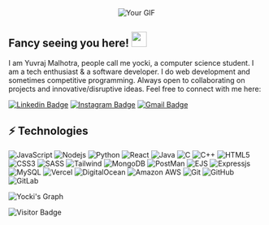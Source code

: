 
<div align="center">
    <img src="https://tenor.com/en-IN/view/snoopy-gif-3089652221730405637.gif" alt="Your GIF">
</div>




## Fancy seeing you here! <img src="https://raw.githubusercontent.com/aemmadi/aemmadi/master/wave.gif" width="30">

I am Yuvraj Malhotra, people call me yocki, a computer science student. I am a tech enthusiast & a software developer. I do web development and sometimes competitive programming. Always open to collaborating on projects and innovative/disruptive ideas. Feel free to connect with me here:

[![Linkedin Badge](https://img.shields.io/badge/-yuvrajmalhotra7-blue?style=flat-square&logo=Linkedin&logoColor=white&link=https://www.linkedin.com/in/yuvrajmalhotra7/)](https://www.linkedin.com/in/yuvrajmalhotra7/)
[![Instagram Badge](https://img.shields.io/badge/-yuvimalhotra0028-purple?style=flat-square&logo=instagram&logoColor=white&link=https://instagram.com/yuvimalhotra0028/)](https://instagram.com/yuvimalhotra0028)
[![Gmail Badge](https://img.shields.io/badge/-yocktherock1990@gmail.com-c14438?style=flat-square&logo=Gmail&logoColor=white&link=mailto:yocktherock1990@gmail.com)](mailto:yocktherock1990@gmail.com)

## ⚡ Technologies

![JavaScript](https://img.shields.io/badge/JavaScript-F7DF1E?style=for-the-badge&logo=javascript&logoColor=black)
![Nodejs](https://img.shields.io/badge/Node.js-43853D?style=for-the-badge&logo=node.js&logoColor=white)
![Python](https://img.shields.io/badge/Python-3776AB?style=for-the-badge&logo=python&logoColor=white)
![React](https://img.shields.io/badge/React-20232A?style=for-the-badge&logo=react&logoColor=61DAFB)
![Java](https://img.shields.io/badge/Java-ED8B00?style=for-the-badge&logo=openjdk&logoColor=white)
![C](https://img.shields.io/badge/C-00599C?style=for-the-badge&logo=c&logoColor=white)
![C++](https://img.shields.io/badge/C%2B%2B-00599C?style=for-the-badge&logo=c%2B%2B&logoColor=white)
![HTML5](https://img.shields.io/badge/HTML5-E34F26?style=for-the-badge&logo=html5&logoColor=white)
![CSS3](https://img.shields.io/badge/CSS3-1572B6?style=for-the-badge&logo=css3&logoColor=white)
![SASS](https://img.shields.io/badge/Sass-CC6699?style=for-the-badge&logo=sass&logoColor=white)
![Tailwind](https://img.shields.io/badge/Tailwind_CSS-38B2AC?style=for-the-badge&logo=tailwind-css&logoColor=white)
![MongoDB](https://img.shields.io/badge/MongoDB-4EA94B?style=for-the-badge&logo=mongodb&logoColor=white)
![PostMan](https://img.shields.io/badge/-postman-ffa96e?style=for-the-badge&logo=postman)
![EJS](https://img.shields.io/badge/-ejs-8F3D3D?style=for-the-badge&logo=ejs&logoColor=white)
![Expressjs](https://img.shields.io/badge/express-404D59?style=for-the-badge&logo=express)
![MySQL](https://img.shields.io/badge/MySQL-005C84?style=for-the-badge&logo=mysql&logoColor=white)
![Vercel](https://img.shields.io/badge/Vercel-000000?style=for-the-badge&logo=vercel&logoColor=white)
![DigitalOcean](https://img.shields.io/badge/Digital_Ocean-0080FF?style=for-the-badge&logo=DigitalOcean&logoColor=white)
![Amazon AWS](https://img.shields.io/badge/Amazon_AWS-232F3E?style=for-the-badge&logo=amazon-aws&logoColor=white)
![Git](https://img.shields.io/badge/GIT-E44C30?style=for-the-badge&logo=git&logoColor=white)
![GitHub](https://img.shields.io/badge/GitHub-100000?style=for-the-badge&logo=github&logoColor=white)
![GitLab](https://img.shields.io/badge/GitLab-330F63?style=for-the-badge&logo=gitlab&logoColor=white)

![Yocki's Graph](https://github-readme-activity-graph.vercel.app/graph?username=yocki8&bg_color=2B2B28&color=BDD4BC&line=26A6416F&point=0f0&area=false&hide_border=false)

![Visitor Badge](https://api.visitorbadge.io/api/visitors?path=https%3A%2F%2Fgithub.com%2Fyocki8&color=0000ff)
